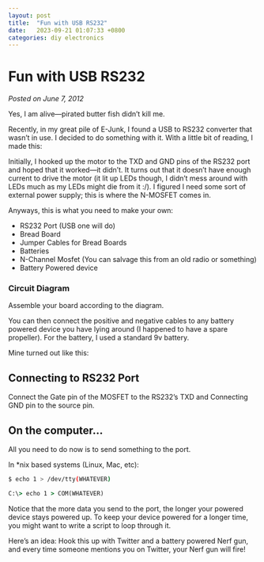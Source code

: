 ```yaml
---
layout: post
title:  "Fun with USB RS232"
date:   2023-09-21 01:07:33 +0800
categories: diy electronics
---
```

# Fun with USB RS232
*Posted on June 7, 2012*

Yes, I am alive—pirated butter fish didn’t kill me.

Recently, in my great pile of E-Junk, I found a USB to RS232 converter that wasn’t in use. I decided to do something with it. With a little bit of reading, I made this:

Initially, I hooked up the motor to the TXD and GND pins of the RS232 port and hoped that it worked—it didn’t. It turns out that it doesn’t have enough current to drive the motor (it lit up LEDs though, I didn’t mess around with LEDs much as my LEDs might die from it :/). I figured I need some sort of external power supply; this is where the N-MOSFET comes in.

Anyways, this is what you need to make your own:
- RS232 Port (USB one will do)
- Bread Board
- Jumper Cables for Bread Boards
- Batteries
- N-Channel Mosfet (You can salvage this from an old radio or something)
- Battery Powered device

### Circuit Diagram
Assemble your board according to the diagram.

You can then connect the positive and negative cables to any battery powered device you have lying around (I happened to have a spare propeller). For the battery, I used a standard 9v battery.

Mine turned out like this:

## Connecting to RS232 Port
Connect the Gate pin of the MOSFET to the RS232’s TXD and Connecting GND pin to the source pin.

## On the computer…
All you need to do now is to send something to the port.

In *nix based systems (Linux, Mac, etc):
```bash
$ echo 1 > /dev/tty(WHATEVER)
```

```cmd
C:\> echo 1 > COM(WHATEVER)
```

Notice that the more data you send to the port, the longer your powered device stays powered up. To keep your device powered for a longer time, you might want to write a script to loop through it.

Here’s an idea: Hook this up with Twitter and a battery powered Nerf gun, and every time someone mentions you on Twitter, your Nerf gun will fire!